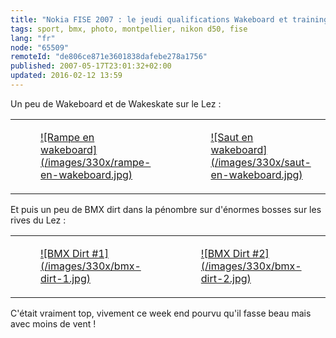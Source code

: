 ```yaml
---
title: "Nokia FISE 2007 : le jeudi qualifications Wakeboard et training BMX dirt"
tags: sport, bmx, photo, montpellier, nikon d50, fise
lang: "fr"
node: "65509"
remoteId: "de806ce871e3601838dafebe278a1756"
published: 2007-05-17T23:01:32+02:00
updated: 2016-02-12 13:59
---
```


Un peu de Wakeboard et de Wakeskate sur le Lez :

<table class="table-centre"><tr><td><figure class="object-center"><a href="/images/rampe-en-wakeboard.jpg">![Rampe en wakeboard](/images/330x/rampe-en-wakeboard.jpg)
</a></figure></td>
<td><figure class="object-center"><a href="/images/saut-en-wakeboard.jpg">![Saut en wakeboard](/images/330x/saut-en-wakeboard.jpg)
</a></figure></td>
</tr>
</table>

Et puis un peu de BMX dirt dans la pénombre sur d'énormes bosses sur les rives du Lez :

<table class="table-centre"><tr><td><figure class="object-center"><a href="/images/bmx-dirt-1.jpg">![BMX Dirt #1](/images/330x/bmx-dirt-1.jpg)
</a></figure></td>
<td><figure class="object-center"><a href="/images/bmx-dirt-2.jpg">![BMX Dirt #2](/images/330x/bmx-dirt-2.jpg)
</a></figure></td>
</tr>
</table>

C'était vraiment top, vivement ce week end pourvu qu'il fasse beau mais avec
moins de vent !
